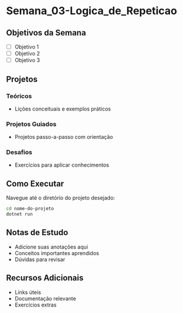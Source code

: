 # Semana_03-Logica_de_Repeticao

## Objetivos da Semana

- [ ] Objetivo 1
- [ ] Objetivo 2  
- [ ] Objetivo 3

## Projetos

### Teóricos
- Lições conceituais e exemplos práticos

### Projetos Guiados
- Projetos passo-a-passo com orientação

### Desafios
- Exercícios para aplicar conhecimentos

## Como Executar

Navegue até o diretório do projeto desejado:
```bash
cd nome-do-projeto
dotnet run
```

## Notas de Estudo

- Adicione suas anotações aqui
- Conceitos importantes aprendidos
- Dúvidas para revisar

## Recursos Adicionais

- Links úteis
- Documentação relevante
- Exercícios extras
